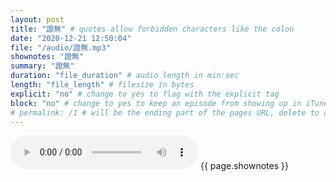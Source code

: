 ```yaml
---
layout: post
title: "證無" # quotes allow forbidden characters like the colon
date: "2020-12-21 12:50:04"
file: "/audio/證無.mp3"
shownotes: "證無"
summary: "證無"
duration: "file_duration" # audio length in min:sec
length: "file_length" # filesize in bytes
explicit: "no" # change to yes to flag with the explicit tag
block: "no" # change to yes to keep an episode from showing up in iTunes
# permalink: /1 # will be the ending part of the pages URL, delete to default to the title
---
```


<audio controls>
<source src="{{site.url}}{{site.baseurl}}{{ page.file }}" type="audio/x-mp3">
Your browser does not support the audio element.
</audio>
{{ page.shownotes }}
